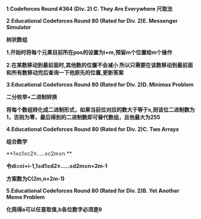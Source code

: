 **1**.**Codeforces Round #364 (Div. 2) C. They Are Everywhere
   尺取法**

**2.Educational Codeforces Round 80 (Rated for Div. 2)E. Messenger Simulator**

**树状数组**

   **1.开始时将每个元素目前所在pos的设置为i+m,预留m个位置给m个操作**

  **2.在某数移动到最前面时,其他数的位置不会减小 所以只需要在该数移动到最前面和所有数移动完后查询一下他原先的位置,更新答案**

**3.Educational Codeforces Round 80 (Rated for Div. 2)D. Minimax Problem**

  **二分枚举+二进制转换**

**将每个数组转化成二进制形式，如果当前位对应的数大于等于x,则该位二进制数为1，否则为零，最后得到的二进制数即可替代数组，且他最大为255**

**4.Educational Codeforces Round 80 (Rated for Div. 2)C. Two Arrays**

**组合数学**

**1≤c1≤c2≤.....≤c2m≤n **

**令di=ci+i-1,1≤d1≤d2≤.....≤d2m≤n+2m-1** 

**方案数为C(2m,n+2m-1)**

**5.Educational Codeforces Round 80 (Rated for Div. 2)B. Yet Another Meme Problem**

**化简得a可以任意取值,b各位数字必须是9**


 
